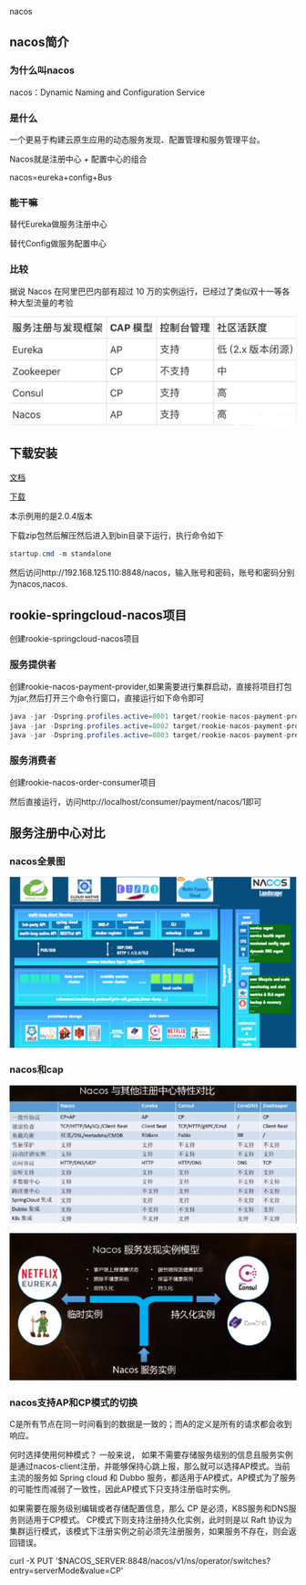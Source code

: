 nacos

## nacos简介

### 为什么叫nacos

nacos：Dynamic Naming and Configuration Service

### 是什么

一个更易于构建云原生应用的动态服务发现、配置管理和服务管理平台。

Nacos就是注册中心 + 配置中心的组合

nacos=eureka+config+Bus

### 能干嘛

替代Eureka做服务注册中心

替代Config做服务配置中心

### 比较

据说 Nacos 在阿里巴巴内部有超过 10 万的实例运行，已经过了类似双十一等各种大型流量的考验

![img](.\pic\img.png)

## 下载安装

[文档](https://nacos.io/zh-cn/docs/quick-start.html)

[下载](https://github.com/alibaba/nacos/releases)

本示例用的是2.0.4版本

下载zip包然后解压然后进入到bin目录下运行，执行命令如下

```java
startup.cmd -m standalone
```

然后访问http://192.168.125.110:8848/nacos，输入账号和密码，账号和密码分别为nacos,nacos.

## rookie-springcloud-nacos项目

创建rookie-springcloud-nacos项目

### 服务提供者

创建rookie-nacos-payment-provider,如果需要进行集群启动，直接将项目打包为jar,然后打开三个命令行窗口，直接运行如下命令即可

```java
java -jar -Dspring.profiles.active=8001 target/rookie-nacos-payment-provider-1.0.0.jar
java -jar -Dspring.profiles.active=8002 target/rookie-nacos-payment-provider-1.0.0.jar
java -jar -Dspring.profiles.active=8003 target/rookie-nacos-payment-provider-1.0.0.jar
```

### 服务消费者

创建rookie-nacos-order-consumer项目

然后直接运行，访问http://localhost/consumer/payment/nacos/1即可

## 服务注册中心对比

### nacos全景图

![img_1](.\pic\img_1.png)

### nacos和cap

![img_2](.\pic\img_2.png)

![img_3](.\pic\img_3.png)

### nacos支持AP和CP模式的切换

C是所有节点在同一时间看到的数据是一致的；而A的定义是所有的请求都会收到响应。


何时选择使用何种模式？
一般来说，
如果不需要存储服务级别的信息且服务实例是通过nacos-client注册，并能够保持心跳上报，那么就可以选择AP模式。当前主流的服务如 Spring cloud 和 Dubbo 服务，都适用于AP模式，AP模式为了服务的可能性而减弱了一致性，因此AP模式下只支持注册临时实例。

如果需要在服务级别编辑或者存储配置信息，那么 CP 是必须，K8S服务和DNS服务则适用于CP模式。
CP模式下则支持注册持久化实例，此时则是以 Raft 协议为集群运行模式，该模式下注册实例之前必须先注册服务，如果服务不存在，则会返回错误。


curl -X PUT '$NACOS_SERVER:8848/nacos/v1/ns/operator/switches?entry=serverMode&value=CP'

 
